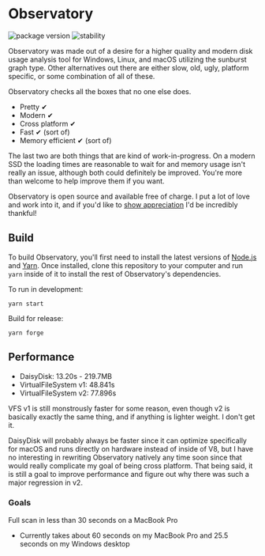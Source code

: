 # Observatory
![package version](https://img.shields.io/badge/observatory-v0.3.0-12142d.svg)
![stability](https://img.shields.io/badge/stability-beta-6680f2.svg)

Observatory was made out of a desire for a higher quality and modern disk usage
analysis tool for Windows, Linux, and macOS utilizing the sunburst graph type.
Other alternatives out there are either slow, old, ugly, platform specific, or
some combination of all of these.

Observatory checks all the boxes that no one else does.

- Pretty ✔
- Modern ✔
- Cross platform ✔
- Fast ✔ (sort of)
- Memory efficient ✔ (sort of)

The last two are both things that are kind of work-in-progress. On a modern SSD
the loading times are reasonable to wait for and memory usage isn't really an issue,
although both could definitely be improved. You're more than welcome to help improve
them if you want.

Observatory is open source and available free of charge. I put a lot of love and work into it, and
if you'd like to [show appreciation](https://cash.app/$partheseas) I'd be incredibly thankful!

## Build
To build Observatory, you'll first need to install the latest versions of [Node.js](https://nodejs.org)
and [Yarn](https://yarnpkg.com). Once installed, clone this repository
to your computer and run `yarn` inside of it to install the rest of
Observatory's dependencies.

To run in development:
```shell
yarn start
```

Build for release:
```shell
yarn forge
```

## Performance
- DaisyDisk: 13.20s - 219.7MB
- VirtualFileSystem v1: 48.841s
- VirtualFileSystem v2: 77.896s

VFS v1 is still monstrously faster for some reason, even though v2 is basically
exactly the same thing, and if anything is lighter weight. I don't get it.

DaisyDisk will probably always be faster since it can optimize specifically for
macOS and runs directly on hardware instead of inside of V8, but I have no
interesting in rewriting Observatory natively any time soon since that would
really complicate my goal of being cross platform. That being said, it is still
a goal to improve performance and figure out why there was such a major
regression in v2.

### Goals
Full scan in less than 30 seconds on a MacBook Pro
- Currently takes about 60 seconds on my MacBook Pro and 25.5 seconds on my Windows desktop
